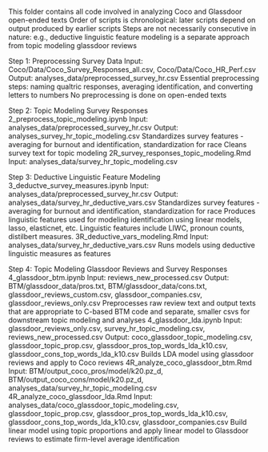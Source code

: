 This folder contains all code involved in analyzing Coco and Glassdoor open-ended texts
Order of scripts is chronological: later scripts depend on output produced by earlier scripts
Steps are not necessarily consecutive in nature: e.g., deductive linguistic feature modeling is a separate approach from topic modeling glassdoor reviews

Step 1: Preprocessing Survey Data
	Input: Coco/Data/Coco_Survey_Responses_all.csv, Coco/Data/Coco_HR_Perf.csv
	Output: analyses_data/preprocessed_survey_hr.csv
	Essential preprocessing steps: naming qualtric responses, averaging identification, and converting letters to numbers
	No preprocessing is done on open-ended texts

Step 2: Topic Modeling Survey Responses
2_preprocess_topic_modeling.ipynb
	Input: analyses_data/preprocessed_survey_hr.csv
	Output: analyses_survey_hr_topic_modeling.csv
	Standardizes survey features - averaging for burnout and identification, standardization for race
	Cleans survey text for topic modeling
2R_survey_responses_topic_modeling.Rmd
	Input: analyses_data/survey_hr_topic_modeling.csv

Step 3: Deductive Linguistic Feature Modeling
3_deductve_survey_measures.ipynb
	Input: analyses_data/preprocessed_survey_hr.csv
	Output: analyses_data/survey_hr_deductive_vars.csv
	Standardizes survey features - averaging for burnout and identification, standardization for race
	Produces linguistic features used for modeling identification using linear models, lasso, elasticnet, etc.
	Linguistic features include LIWC, pronoun counts, distilbert measures.
3R_deductive_vars_modeling.Rmd
	Input: analyses_data/survey_hr_deductive_vars.csv
	Runs models using deductive linguistic measures as features

Step 4: Topic Modeling Glassdoor Reviews and Survey Responses
4_glassdoor_btm.ipynb
	Input: reviews_new_processed.csv
	Output: BTM/glassdoor_data/pros.txt, BTM/glassdoor_data/cons.txt, glassdoor_reviews_custom.csv, glassdoor_companies.csv, glassdoor_reviews_only.csv
	Preprocesses raw review text and output texts that are appropriate to C-based BTM code and separate, smaller csvs for downstream topic modeling and analyses
4_glassdoor_lda.ipynb
	Input: glassdoor_reviews_only.csv, survey_hr_topic_modeling.csv, reviews_new_processed.csv
	Output: coco_glassdoor_topic_modeling.csv, glassdoor_topic_prop.csv, glassdoor_pros_top_words_lda_k10.csv, glassdoor_cons_top_words_lda_k10.csv
	Builds LDA model using glassdoor reviews and apply to Coco reviews
4R_analyze_coco_glassdoor_btm.Rmd
	Input: BTM/output_coco_pros/model/k20.pz_d, BTM/output_coco_cons/model/k20.pz_d, analyses_data/survey_hr_topic_modeling.csv
4R_analyze_coco_glassdoor_lda.Rmd
	Input: analyses_data/coco_glassdoor_topic_modeling.csv, glassdoor_topic_prop.csv, glassdoor_pros_top_words_lda_k10.csv, glassdoor_cons_top_words_lda_k10.csv, glassdoor_companies.csv
	Build linear model using topic proportions and apply linear model to Glassdoor reviews to estimate firm-level average identification
